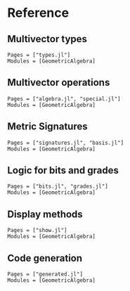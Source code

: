 # Reference

## Multivector types

```@autodocs
Pages = ["types.jl"]
Modules = [GeometricAlgebra]
```

## Multivector operations

```@autodocs
Pages = ["algebra.jl", "special.jl"]
Modules = [GeometricAlgebra]
```

## Metric Signatures

```@autodocs
Pages = ["signatures.jl", "basis.jl"]
Modules = [GeometricAlgebra]
```

## Logic for bits and grades

```@autodocs
Pages = ["bits.jl", "grades.jl"]
Modules = [GeometricAlgebra]
```

## Display methods

```@autodocs
Pages = ["show.jl"]
Modules = [GeometricAlgebra]
```

## Code generation


```@autodocs
Pages = ["generated.jl"]
Modules = [GeometricAlgebra]
```
